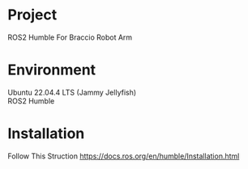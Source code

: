 # Project
ROS2 Humble For Braccio Robot Arm


# Environment
Ubuntu 22.04.4 LTS (Jammy Jellyfish) <br>
ROS2 Humble <br>

# Installation
Follow This Struction https://docs.ros.org/en/humble/Installation.html <br>
